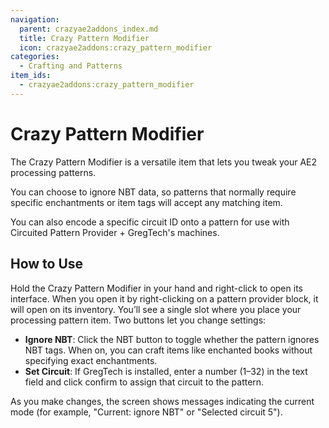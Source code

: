 ```yaml
---
navigation:
  parent: crazyae2addons_index.md
  title: Crazy Pattern Modifier
  icon: crazyae2addons:crazy_pattern_modifier
categories:
  - Crafting and Patterns
item_ids:
  - crazyae2addons:crazy_pattern_modifier
---
```


# Crazy Pattern Modifier

<ItemImage id="crazyae2addons:crazy_pattern_modifier" scale="4"></ItemImage>

The Crazy Pattern Modifier is a versatile item that lets you tweak your AE2 processing patterns.

You can choose to ignore NBT data, so patterns that normally require specific enchantments or item tags will accept any matching item.

You can also encode a specific circuit ID onto a pattern for use with Circuited Pattern Provider + GregTech's machines.

## How to Use

Hold the Crazy Pattern Modifier in your hand and right-click to open its interface. 
When you open it by right-clicking on a pattern provider block, it will open on its inventory.
You’ll see a single slot where you place your processing pattern item. Two buttons let you change settings:

- **Ignore NBT**: Click the NBT button to toggle whether the pattern ignores NBT tags. When on, you can craft items like enchanted books without specifying exact enchantments.
- **Set Circuit**: If GregTech is installed, enter a number (1–32) in the text field and click confirm to assign that circuit to the pattern.

As you make changes, the screen shows messages indicating the current mode (for example, "Current: ignore NBT" or "Selected circuit 5").